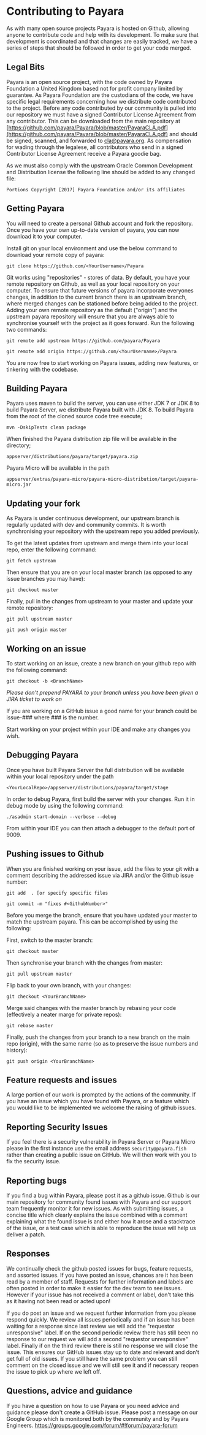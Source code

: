 # Contributing to Payara

As with many open source projects Payara is hosted on Github, allowing anyone to contribute code and help with its development. To make sure that development is coordinated and that changes are easily tracked, we have a series of steps that should be followed in order to get your code merged.

## Legal Bits
Payara is an open source project, with the code owned by Payara Foundation a United Kingdom based not for profit company limited by guarantee. As Payara Foundation are the custodians of the code, we have specific legal requirements concerning how we distribute code contributed to the project. Before any code contributed by our community is pulled into our repository we must have a signed Contributor License Agreement from any contributor. This can be downloaded from the main repository at [https://github.com/payara/Payara/blob/master/PayaraCLA.pdf](https://github.com/payara/Payara/blob/master/PayaraCLA.pdf) and should be signed, scanned, and forwarded to [cla@payara.org](mailto:cla@payara.org). As compensation for wading through the legalese, all contributors who send in a signed Contributor License Agreement receive a Payara goodie bag.

As we must also comply with the upstream Oracle Common Development and Distribution license the following line should be added to any changed file:

```
Portions Copyright [2017] Payara Foundation and/or its affiliates
```

## Getting Payara
You will need to create a personal Github account and fork the repository.
Once you have your own up-to-date version of payara, you can now download it to your computer.

Install git on your local environment and use the below command to download your remote copy of payara:

```
git clone https://github.com/<YourUsername>/Payara
```

Git works using "repositories" - stores of data. By default, you have your remote repository on Github, as well as your local repository on your computer. To ensure that future versions of payara incorporate everyones changes, in addition to the current branch there is an upstream branch, where merged changes can be stationed before being added to the project. Adding your own remote repository as the default ("origin") and the upstream payara repository will ensure that you are always able to synchronise yourself with the project as it goes forward. Run the following two commands:

```
git remote add upstream https://github.com/payara/Payara
```

```
git remote add origin https://github.com/<YourUsername>/Payara
```

You are now free to start working on Payara issues, adding new features, or tinkering with the codebase.

## Building Payara
Payara uses maven to build the server, you can use either JDK 7 or JDK 8 to build Payara Server, we distribute Payara built with JDK 8.
To build Payara from the root of the cloned source code tree execute;
```
mvn -DskipTests clean package
```
When finished the Payara distribution zip file will be available in the directory;
```
appserver/distributions/payara/target/payara.zip
```
Payara Micro will be available in the path
```
appserver/extras/payara-micro/payara-micro-distribution/target/payara-micro.jar
```

## Updating your fork
As Payara is under continuous development, our upstream branch is regularly updated with dev and community commits. It is worth synchronising your repository with the upstream repo you added previously.

To get the latest updates from upstream and merge them into your local repo, enter the following command:

```
git fetch upstream
```

Then ensure that you are on your local master branch (as opposed to any issue branches you may have):

```
git checkout master
```

Finally, pull in the changes from upstream to your master and update your remote repository:

```
git pull upstream master
```

```
git push origin master
```

## Working on an issue
To start working on an issue, create a new branch on your github repo with the following command:

```
git checkout -b <BranchName>
```

*Please don't prepend PAYARA to your branch unless you have been given a JIRA ticket to work on*

If you are working on a GitHub issue a good name for your branch could be issue-### where ### is the number.

Start working on your project within your IDE and make any changes you wish.

## Debugging Payara

Once you have built Payara Server the full distribution will be available within your local repository under the path

```
<YourLocalRepo>/appserver/distributions/payara/target/stage
```

In order to debug Payara, first build the server with your changes. Run it in debug mode by using the following command:

```
./asadmin start-domain --verbose --debug
```

From within your IDE you can then attach a debugger to the default port of 9009.

## Pushing issues to Github

When you are finished working on your issue, add the files to your git with a comment describing the addressed issue via JIRA and/or the Github issue number:

```
git add  . [or specify specific files
```

```
git commit -m "fixes #<GithubNumber>"
```

Before you merge the branch, ensure that you have updated your master to match the upstream payara. This can be accomplished by using the following:

First, switch to the master branch:

```
git checkout master
```

Then synchronise your branch with the changes from master:

```
git pull upstream master
```

Flip back to your own branch, with your changes:

```
git checkout <YourBranchName>
```

Merge said changes with the master branch by rebasing your code (effectively a neater marge for private repos):

```
git rebase master
```

Finally, push the changes from your branch to a new branch on the main repo (origin), with the same name (so as to preserve the issue numbers and history):

```
git push origin <YourBranchName>
```

## Feature requests and issues

A large portion of our work is prompted by the actions of the community. If you have an issue which you have found with Payara, or a feature which you would like to be implemented we welcome the raising of github issues.

## Reporting Security Issues

If you feel there is a security vulnerability in Payara Server or Payara Micro please in the first instance use the email address `security@payara.fish` rather than creating a public issue on GitHub. We will then work with you to fix the security issue.

## Reporting bugs

If you find a bug within Payara, please post it as a github issue. Github is our main repository for community found issues with Payara and our support team frequently monitor it for new issues. As with submitting issues, a concise title which clearly explains the issue combined with a comment explaining what the found issue is and either how it arose and a stacktrace of the issue, or a test case which is able to reproduce the issue will help us deliver a patch.

## Responses

We continually check the github posted issues for bugs, feature requests, and assorted issues. If you have posted an issue, chances are it has been read by a member of staff. Requests for further information and labels are often posted in order to make it easier for the dev team to see issues. However if your issue has not received a comment or label, don't take this as it having not been read or acted upon!

If you do post an issue and we request further information from you please respond quickly. We review all issues periodically and if an issue has been waiting for a response since last review we will add the "requestor unresponsive" label. If on the second periodic review there has still been no response to our request we will add a second "requestor unresponsive" label. Finally if on the third review there is still no response we will close the issue. This ensures our GitHub issues stay up to date and relevant and don't get full of old issues. If you still have the same problem you can still comment on the closed issue and we will still see it and if necessary reopen the issue to pick up where we left off. 

## Questions, advice and guidance

If you have a question on how to use Payara or you need advice and guidance please don't create a GitHub issue. Please post a message on our Google Group which is monitored both by the community and by Payara Engineers. 
https://groups.google.com/forum/#!forum/payara-forum 
